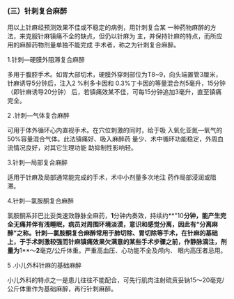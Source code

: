 ###   (三）针刺复合麻醉 

 用以上针麻经预测效果不佳或不稳定的病例，用针刺复合某 一种药物麻醉的方法，来克服针麻镇痛不全的缺点，但仍以针麻为 主，并保持针麻的特点，而所应用的麻醉药物剂量单独不能完成  手术者，称之为针刺复合麻醉。  

1.针刺—硬膜外阻滞复合麻醉

 多用于腹腔手术。如胃大部切术，硬膜外穿刺部位为T8~9，向头端置管3厘米，针麻诱导5分钟后，注入2 %利多卡因和 0.3%丁卡因的等量混合剂5毫升，15分钟（即针麻诱导20分钟） 后，若镇痛效某不佳，可每15分钟追加3毫升，直至镇痛完全。

  2 .针刺—气体复合麻醉 

 可用于体外循环心内直视手术。在穴位刺激的同时，给于吸  入氧化亚氮—氧气的50%容量混合气体。此法镇痛好、吸入麻醉药 量少、术中循环功能稳定，外周血流情况良好，对其它生理功能  助抑制性影响轻。

  3.针刺—局部复合麻醉

  适用于针麻及局部通常能完成的手术，术中小剂量多次地注 药作局部浸润或阻滞。  

 4.针刺—氯胺酮复合麻醉

  氯胺酮系非巴比妥类速效静脉全麻药，**1**分钟内奏效，持续约**"10**分钟，能产生完全无痛并伴有浅睡眠，病员对周围环境淡漠，意识和感觉分离，因此有“分离麻醉”之称。针刺—氯胺酮复合麻醉常用于肺切除、胃切除等手术，在针麻的基础上，于手术刺激较强而针麻镇痛效果欠满意的某些手术步骤之前，作静脉滴注，剂量为**1**〜**2**毫克/公斤体重。严重高血压、心功能不全及颅内、 眼内高压者忌用。

  5 .小儿外科针麻的基础麻醉 

 小儿外科的特点之一是患儿往往不能配合，可先行肌肉注射硫贲妥钠15〜20毫克/公斤体重作为基础麻醉，再行针刺麻醉。
